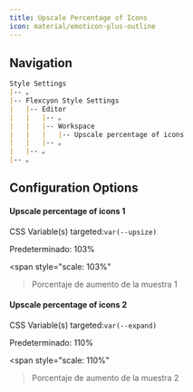 ```yaml
---
title: Upscale Percentage of Icons
icon: material/emoticon-plus-outline
---
```


## Navigation
```md
Style Settings
|-- 。
|-- Flexcyon Style Settings
|   |-- Editor
|   |   |-- 。
|   |   |-- Workspace
|   |   |   |-- Upscale percentage of icons
|   |   |-- 。
|   |-- 。
|-- 。
```

## Configuration Options

#### Upscale percentage of icons 1
CSS Variable(s) targeted:`var(--upsize)`

Predeterminado: 103%

<span style="scale: 103%"
>Porcentaje de aumento de la muestra 1</span>

#### Upscale percentage of icons 2
CSS Variable(s) targeted:`var(--expand)`

Predeterminado: 110%

<span style="scale: 110%"
>Porcentaje de aumento de la muestra 2</span>
